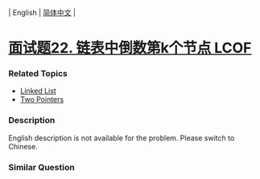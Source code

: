 | English | [简体中文](README.md) |

# [面试题22. 链表中倒数第k个节点 LCOF](https://leetcode-cn.com/problems/lian-biao-zhong-dao-shu-di-kge-jie-dian-lcof)
 ### Related Topics
 - [Linked List](https://leetcode-cn.com/tag/linked-list)
 - [Two Pointers](https://leetcode-cn.com/tag/two-pointers)

 ### Description
<p>English description is not available for the problem. Please switch to Chinese.</p>

### Similar Question
